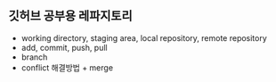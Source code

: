 ## 깃허브 공부용 레파지토리

- working directory, staging area, local repository, remote repository
- add, commit, push, pull
- branch
- conflict 해결방법 + merge

